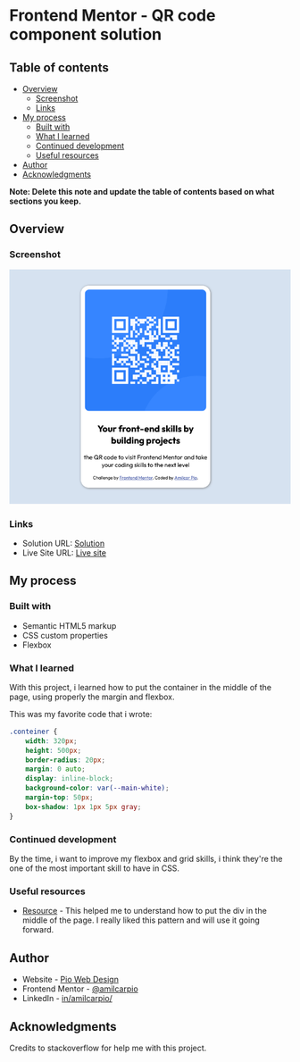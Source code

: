 # Frontend Mentor - QR code component solution

## Table of contents

- [Overview](#overview)
  - [Screenshot](#screenshot)
  - [Links](#links)
- [My process](#my-process)
  - [Built with](#built-with)
  - [What I learned](#what-i-learned)
  - [Continued development](#continued-development)
  - [Useful resources](#useful-resources)
- [Author](#author)
- [Acknowledgments](#acknowledgments)

**Note: Delete this note and update the table of contents based on what sections you keep.**

## Overview

### Screenshot

![Final design](Final-design-frontendmentor-project.png)

### Links

- Solution URL: [Solution](https://www.frontendmentor.io/solutions/responsive-landing-page-for-a-qr-code-using-css-and-flexbox-2DV0xujMZ)
- Live Site URL: [Live site](https://amilcarpio.github.io/Projetos-frontendmentor.io/)

## My process

### Built with

- Semantic HTML5 markup
- CSS custom properties
- Flexbox

### What I learned

With this project, i learned how to put the container in the middle of the page, using properly the margin and flexbox.

This was my favorite code that i wrote:

```css
.conteiner {
    width: 320px;
    height: 500px;
    border-radius: 20px;
    margin: 0 auto;
    display: inline-block;
    background-color: var(--main-white);
    margin-top: 50px;
    box-shadow: 1px 1px 5px gray;
}
```


### Continued development

By the time, i want to improve my flexbox and grid skills, i think they're the one of the most important skill to have in CSS.

### Useful resources

- [Resource](https://pt.stackoverflow.com/questions/152915/centralizar-div) - This helped me to understand how to put the div in the middle of the page. I really liked this pattern and will use it going forward.


## Author

- Website - [Pio Web Design](https://www.piowebdesign.com/)
- Frontend Mentor - [@amilcarpio](https://www.frontendmentor.io/profile/Amilcarpio)
- LinkedIn - [in/amilcarpio/](https://www.linkedin.com/in/amilcarpio/)

## Acknowledgments

Credits to stackoverflow for help me with this project.
